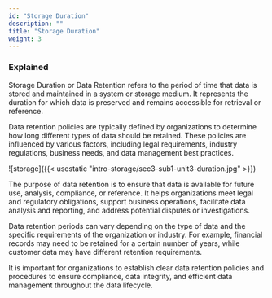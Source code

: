 ```yaml
---
id: "Storage Duration"
description: ""
title: "Storage Duration"
weight: 3
---
```

### **Explained**

Storage Duration or Data Retention refers to the period of time that data is stored and maintained in a system or storage medium. It represents the duration for which data is preserved and remains accessible for retrieval or reference.

Data retention policies are typically defined by organizations to determine how long different types of data should be retained. These policies are influenced by various factors, including legal requirements, industry regulations, business needs, and data management best practices.

![storage]({{< usestatic "intro-storage/sec3-sub1-unit3-duration.jpg" >}})

The purpose of data retention is to ensure that data is available for future use, analysis, compliance, or reference. It helps organizations meet legal and regulatory obligations, support business operations, facilitate data analysis and reporting, and address potential disputes or investigations.

Data retention periods can vary depending on the type of data and the specific requirements of the organization or industry. For example, financial records may need to be retained for a certain number of years, while customer data may have different retention requirements.

It is important for organizations to establish clear data retention policies and procedures to ensure compliance, data integrity, and efficient data management throughout the data lifecycle.